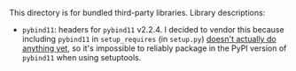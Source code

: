 This directory is for bundled third-party libraries. Library descriptions:

- `pybind11`: headers for `pybind11` v2.2.4. I decided to vendor this because
  including `pybind11` in `setup_requires` (in `setup.py`) [doesn't actually do
  anything yet](https://github.com/pybind/pybind11/issues/1067), so it's
  impossible to reliably package in the PyPI version of `pybind11` when using
  setuptools.
